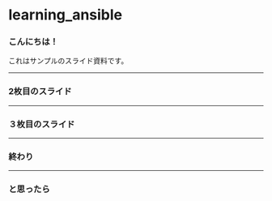 # learning_ansible

### こんにちは！

これはサンプルのスライド資料です。

---

### 2枚目のスライド

---

### ３枚目のスライド

---

### 終わり

---

### と思ったら

